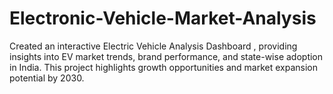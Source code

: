 # Electronic-Vehicle-Market-Analysis
Created an interactive Electric Vehicle Analysis Dashboard , providing insights into EV market trends, brand performance, and state-wise adoption in India. This project highlights growth opportunities and market expansion potential by 2030.
